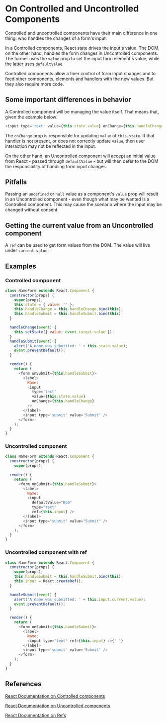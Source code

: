 # On Controlled and Uncontrolled Components

Controlled and uncontrolled components have their main difference in one thing: who handles the changes of a form's input.

In a Controlled components, React state drives the input's value. The DOM, on the other hand, handles the form changes in Uncontrolled components. The former uses the `value` prop to set the input form element's value, while the latter uses `defaultValue`.

Controlled components allow a finer control of form input changes and to feed other components, elements and handlers with the new values. But they also require more code.

## Some important differences in behavior

A Controlled component will be managing the value itself. That means that, given the example below:

```javascript
<input type='text' value={this.state.value} onChange={this.handleChange} />
```

The `onChange` prop is responsible for updating `value` of `this.state`. If that handler is not present, or does not correctly update `value`, then user interaction may not be reflected in the input.

On the other hand, an Uncontrolled component will accept an initial value from React - passed through `defaultValue` - but will then defer to the DOM the responsibility of handling form input changes.

## Pitfalls

Passing an `undefined` or `null` value as a component's `value` prop will result in an Uncontrolled component - even though what may be wanted is a Controlled component. This may cause the scenario where the input may be changed without consent.

## Getting the current value from an Uncontrolled component

A `ref` can be used to get form values from the DOM. The value will live under `current.value`.

## Examples

### Controlled component

```javascript
class NameForm extends React.Component {
  constructor(props) {
    super(props);
    this.state = { value: '' };
    this.handleChange = this.handleChange.bind(this);
    this.handleSubmit = this.handleSubmit.bind(this);
  }

  handleChange(event) {
    this.setState({ value: event.target.value });
  }
  handleSubmit(event) {
    alert('A name was submitted: ' + this.state.value);
    event.preventDefault();
  }

  render() {
    return (
      <form onSubmit={this.handleSubmit}>
        <label>
          Name:
          <input
            type='text'
            value={this.state.value}
            onChange={this.handleChange}
          />
        </label>
        <input type='submit' value='Submit' />
      </form>
    );
  }
}
```

### Uncontrolled component

```javascript
class NameForm extends React.Component {
  constructor(props) {
    super(props);

  render() {
    return (
      <form onSubmit={this.handleSubmit}>
        <label>
          Name:
          <input
            defaultValue="Bob"
            type="text"
            ref={this.input} />
        </label>
        <input type="submit" value="Submit" />
      </form>
    );
  }
}
```

### Uncontrolled component with ref

```javascript
class NameForm extends React.Component {
  constructor(props) {
    super(props);
    this.handleSubmit = this.handleSubmit.bind(this);
    this.input = React.createRef();
  }

  handleSubmit(event) {
    alert('A name was submitted: ' + this.input.current.value);
    event.preventDefault();
  }

  render() {
    return (
      <form onSubmit={this.handleSubmit}>
        <label>
          Name:
          <input type='text' ref={this.input} />{' '}
        </label>
        <input type='submit' value='Submit' />
      </form>
    );
  }
}
```

## References

[React Documentation on Controlled components](https://reactjs.org/docs/forms.html#controlled-components)

[React Documentation on Uncontrolled components](https://reactjs.org/docs/uncontrolled-components.html)

[React Documentation on Refs](https://reactjs.org/docs/refs-and-the-dom.html)
